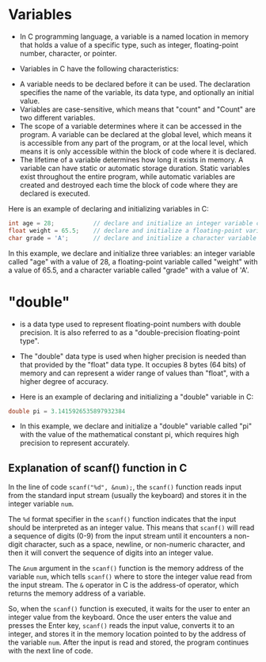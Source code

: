 # Variables
* In C programming language, a variable is a named location in memory that holds a value of a specific type, such as integer, floating-point number, character, or pointer.

* Variables in C have the following characteristics:

- A variable needs to be declared before it can be used. The declaration specifies the name of the variable, its data type, and optionally an initial value.
- Variables are case-sensitive, which means that "count" and "Count" are two different variables.
- The scope of a variable determines where it can be accessed in the program. A variable can be declared at the global level, which means it is accessible from any part of the program, or at the local level, which means it is only accessible within the block of code where it is declared.
- The lifetime of a variable determines how long it exists in memory. A variable can have static or automatic storage duration. Static variables exist throughout the entire program, while automatic variables are created and destroyed each time the block of code where they are declared is executed.

Here is an example of declaring and initializing variables in C:

```c
int age = 28;           // declare and initialize an integer variable called age
float weight = 65.5;    // declare and initialize a floating-point variable called weight
char grade = 'A';       // declare and initialize a character variable called grade
```

In this example, we declare and initialize three variables: an integer variable called "age" with a value of 28, a floating-point variable called "weight" with a value of 65.5, and a character variable called "grade" with a value of 'A'.


 # "double"
 *  is a data type used to represent floating-point numbers with double precision. It is also referred to as a "double-precision floating-point type".

 * The "double" data type is used when higher precision is needed than that provided by the "float" data type. It occupies 8 bytes (64 bits) of memory and can represent a wider range of values than "float", with a higher degree of accuracy.

- Here is an example of declaring and initializing a "double" variable in C:
```c
double pi = 3.1415926535897932384
``` 
* In this example, we declare and initialize a "double" variable called "pi" with the value of the mathematical constant pi, which requires high precision to represent accurately.



## Explanation of scanf() function in C

In the line of code `scanf("%d", &num);`, the `scanf()` function reads input from the standard input stream (usually the keyboard) and stores it in the integer variable `num`.

The `%d` format specifier in the `scanf()` function indicates that the input should be interpreted as an integer value. This means that `scanf()` will read a sequence of digits (0-9) from the input stream until it encounters a non-digit character, such as a space, newline, or non-numeric character, and then it will convert the sequence of digits into an integer value.

The `&num` argument in the `scanf()` function is the memory address of the variable `num`, which tells `scanf()` where to store the integer value read from the input stream. The `&` operator in C is the address-of operator, which returns the memory address of a variable.

So, when the `scanf()` function is executed, it waits for the user to enter an integer value from the keyboard. Once the user enters the value and presses the Enter key, `scanf()` reads the input value, converts it to an integer, and stores it in the memory location pointed to by the address of the variable `num`. After the input is read and stored, the program continues with the next line of code.